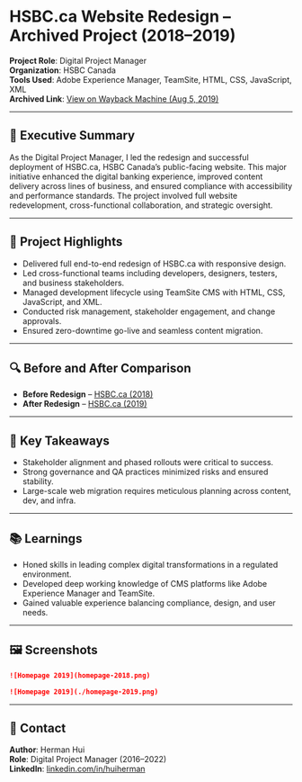 # HSBC.ca Website Redesign – Archived Project (2018–2019)

**Project Role**: Digital Project Manager  
**Organization**: HSBC Canada  
**Tools Used**: Adobe Experience Manager, TeamSite, HTML, CSS, JavaScript, XML  
**Archived Link**: [View on Wayback Machine (Aug 5, 2019)](https://web.archive.org/web/20190805055759/https://www.hsbc.ca/)

---

## 📌 Executive Summary
As the Digital Project Manager, I led the redesign and successful deployment of HSBC.ca, HSBC Canada’s public-facing website. This major initiative enhanced the digital banking experience, improved content delivery across lines of business, and ensured compliance with accessibility and performance standards. The project involved full website redevelopment, cross-functional collaboration, and strategic oversight.

---

## 🎯 Project Highlights
- Delivered full end-to-end redesign of HSBC.ca with responsive design.
- Led cross-functional teams including developers, designers, testers, and business stakeholders.
- Managed development lifecycle using TeamSite CMS with HTML, CSS, JavaScript, and XML.
- Conducted risk management, stakeholder engagement, and change approvals.
- Ensured zero-downtime go-live and seamless content migration.

---

## 🔍 Before and After Comparison

- **Before Redesign** – [HSBC.ca (2018)](https://web.archive.org/web/20180301014954/http://www.hsbc.ca/1/2/personal)  
- **After Redesign** – [HSBC.ca (2019)](https://web.archive.org/web/20190805055759/https://www.hsbc.ca/)

---

## 🧠 Key Takeaways
- Stakeholder alignment and phased rollouts were critical to success.
- Strong governance and QA practices minimized risks and ensured stability.
- Large-scale web migration requires meticulous planning across content, dev, and infra.

---

## 📚 Learnings
- Honed skills in leading complex digital transformations in a regulated environment.
- Developed deep working knowledge of CMS platforms like Adobe Experience Manager and TeamSite.
- Gained valuable experience balancing compliance, design, and user needs.

---

## 🖼️ Screenshots

```markdown
![Homepage 2019](homepage-2018.png)
```

```markdown
![Homepage 2019](./homepage-2019.png)
```

---

## 📩 Contact

**Author**: Herman Hui  
**Role**: Digital Project Manager (2016–2022)  
**LinkedIn**: [linkedin.com/in/huiherman](https://www.linkedin.com/in/huiherman)  

